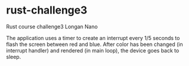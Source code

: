 # rust-challenge3
Rust course challenge3
Longan Nano

The application uses a timer to create an interrupt every 1/5 seconds to flash the screen between red and blue. After color has been changed (in interrupt handler) and rendered (in main loop), the device goes back to sleep.
